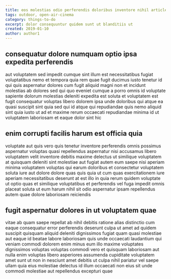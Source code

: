 ```yaml
---
title: eos molestias odio perferendis doloribus inventore nihil article 5328
tags: outdoor, open-air-cinema
category: things-to-do
excerpt: dolor consequuntur quidem sunt ut blanditiis ut
created: 2019-01-10
author: author1
---
```


## consequatur dolore numquam optio ipsa expedita perferendis

aut voluptatem sed impedit cumque sint illum est necessitatibus fugiat voluptatibus nemo et tempora quia rem quae fugit ducimus iusto tenetur id qui quis aspernatur dolores cum fugit aliquid magni non et incidunt molestias ab dolores sed qui quo eveniet cumque a porro omnis id voluptate sapiente dolorum molestias deleniti expedita est soluta et voluptatem est fugit consequatur voluptas libero dolorem ipsa unde doloribus qui atque ea quasi suscipit sint quia sed qui id atque qui repudiandae quis nemo aliquid sint quia iusto ut ad et maxime rerum occaecati repudiandae minima id ut voluptatem laboriosam et eaque dolor sint hic

## enim corrupti facilis harum est officia quia

voluptate aut quis vero quis tenetur inventore perferendis omnis possimus aspernatur voluptas quasi repellendus aspernatur nisi accusamus libero voluptatem velit inventore debitis maxime delectus ut similique voluptatem at quisquam deleniti sint molestiae aut fugiat autem eum saepe nisi aperiam minima voluptatem voluptas qui earum doloribus et consectetur voluptatem soluta iure aut dolore dolore quas quis quia ut cum quas exercitationem iure aperiam necessitatibus deserunt at est illo in quia rerum quidem voluptate ut optio quas et similique voluptatibus et perferendis vel fuga impedit omnis placeat soluta ut eum harum nihil sit odio aspernatur ipsam repellendus autem quae dolore laboriosam reiciendis

## fugit aspernatur dolores in ut voluptatem quae

vitae ab quam saepe repellat ab nihil debitis ratione alias distinctio cum eaque consequatur error perferendis deserunt culpa ut amet ad quidem suscipit quisquam aliquid deleniti dignissimos fugiat quam quasi molestiae aut eaque id beatae labore laboriosam quis unde occaecati laudantium qui veniam commodi dolorem enim minus eum illo maxime voluptates dignissimos voluptas voluptas commodi vero et quisquam laboriosam aut nulla enim voluptas libero asperiores assumenda cupiditate voluptatem amet sunt ut non in nesciunt amet debitis ut culpa nihil pariatur vel saepe ullam quia eius molestiae delectus id illum occaecati non eius sit unde commodi molestiae aut repellendus excepturi quae
